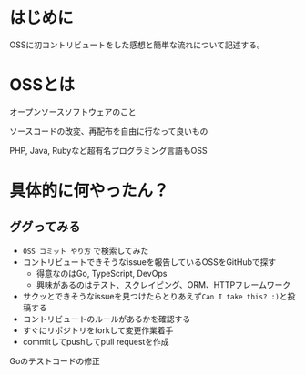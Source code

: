 # はじめに

OSSに初コントリビュートをした感想と簡単な流れについて記述する。

# OSSとは

オープンソースソフトウェアのこと

ソースコードの改変、再配布を自由に行なって良いもの

PHP, Java, Rubyなど超有名プログラミング言語もOSS

# 具体的に何やったん？

## ググってみる

- `OSS コミット やり方` で検索してみた
- コントリビュートできそうなissueを報告しているOSSをGitHubで探す
  - 得意なのはGo, TypeScript, DevOps
  - 興味があるのはテスト、スクレイピング、ORM、HTTPフレームワーク
- サクッとできそうなissueを見つけたらとりあえず`Can I take this? :)`と投稿する
- コントリビュートのルールがあるかを確認する
- すぐにリポジトリをforkして変更作業着手
- commitしてpushしてpull requestを作成



Goのテストコードの修正
